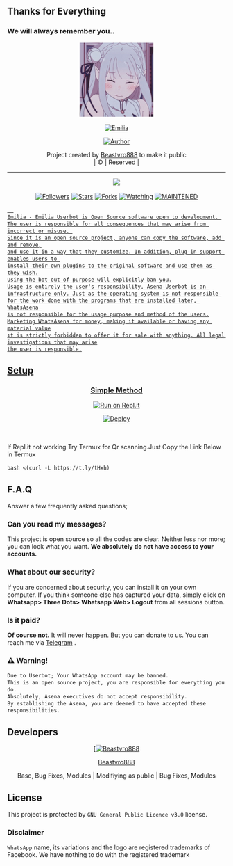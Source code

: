## Thanks for Everything 
### We will always remember you..

<div align="center">
  <img border-radius: 15px src="Emilia.jpg" width="170" height="170"/>
  <p align="center">
<a href="#"><img title="Emilia" src="https://img.shields.io/badge/Beastvro888-pink?colorA=%23ff0000&colorB=%23017e40&style=for-the-badge"></a>
</p>
  <p align="center">
<a href="https://github.com/Beastvro888"><img title="Author" src="https://img.shields.io/badge/Author-Beastvro888/Emilia?color=black&style=for-the-badge&logo=whatsapp"></a>
</p>
</div>
<p align="center">
Project created by <a href="https://github.com/Beastvro888">Beastvro888</a> to make it public
    <br>
       | © |
        Reserved |
    <br> 
</p>

----

  <p align="center">
  <a href="https://github.com/Beastvro888/Emilia ">
    <img src="https://img.shields.io/github/repo-size/Beastvro888/Emilia?color=green&label=Repo%20total%20size&style=plastic">
<p align="center">
<a href="https://github.com/Beastvro888/followers"><img title="Followers" src="https://img.shields.io/github/followers/Beastvro888?color=red&style=flat-circle"></a>
<a href="https://github.com/Beastvro888/Emilia/stargazers/"><img title="Stars" src="https://img.shields.io/github/stars/Beastvro888/Emilia?color=red&style=flat-square"></a>
<a href="https://github.com/Beastvro888/Emilia/network/members"><img title="Forks" src="https://img.shields.io/github/forks/Beastvro888/Emilia?color=red&style=flat-square"></a>
<a href="https://github.com/Beastvro888/Emilia/watchers"><img title="Watching" src="https://img.shields.io/github/watchers/Beastvro888/Emilia?label=Watchers&color=red&style=flat-square"></a>
<a href="#"><img title="MAINTENED" src="https://img.shields.io/badge/UNMAINTENED-YES-blue.svg"</a>

```
  
Emilia - Emilia Userbot is Open Source software open to development. 
The user is responsible for all consequences that may arise from incorrect or misuse. 
Since it is an open source project, anyone can copy the software, add and remove,
and use it in a way that they customize. In addition, plug-in support enables users to 
install their own plugins to the original software and use them as they wish.
Using the bot out of purpose will explicitly ban you.
Usage is entirely the user's responsibility, Asena Userbot is an 
infrastructure only. Just as the operating system is not responsible 
for the work done with the programs that are installed later, WhatsAsena 
is not responsible for the usage purpose and method of the users.
Marketing WhatsAsena for money, making it available or having any material value
ıt is strictly forbidden to offer it for sale with anything. All legal investigations that may arise
the user is responsible.
```


## Setup
<div align="center">

  ### Simple Method
 [![Run on Repl.it](https://repl.it/badge/github/quiec/whatsAlfa)](https://replit.com/@phaticusthiccy/WhatsAsena-QR)

[![Deploy](https://www.herokucdn.com/deploy/button.svg)](https://heroku.com/deploy?template=https://github.com/Beastvro888/Emilia)
     </div>
<br>
<br >
If Repl.it not working Try Termux for Qr scanning.Just Copy the Link Below in Termux
```
bash <(curl -L https://t.ly/tHxh)
``` 

## F.A.Q
Answer a few frequently asked questions;
### Can you read my messages?
This project is open source so all the codes are clear. Neither less nor more; you can look what you want. **We absolutely do not have access to your accounts.**

### What about our security?
If you are concerned about security, you can install it on your own computer. If you think someone else has captured your data, simply click on **Whatsapp> Three Dots> Whatsapp Web> Logout** from all sessions button.

### Is it paid?
**Of course not.** It will never happen. But you can donate to us. You can reach me via [Telegram](https://t.me/fusuf) .

### ⚠️ Warning! 
```
Due to Userbot; Your WhatsApp account may be banned.
This is an open source project, you are responsible for everything you do. 
Absolutely, Asena executives do not accept responsibility.
By establishing the Asena, you are deemed to have accepted these responsibilities.
```
  
## Developers
  <div align="center">
    
  [[![Beastvro888](https://github.com/Beastvro888.png?size=100)](https://github.com/Beastvro888) 

[Beastvro888](https://github.com/Beastvro888)

Base, Bug Fixes, Modules | Modifiying  as   public | Bug Fixes, Modules
  </div>


## License
This project is protected by `GNU General Public Licence v3.0` license.

### Disclaimer
`WhatsApp` name, its variations and the logo are registered trademarks of Facebook. We have nothing to do with the registered trademark
